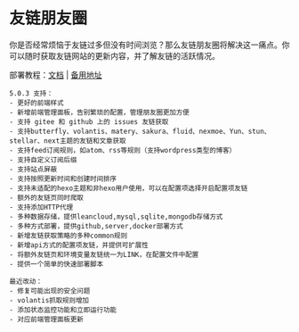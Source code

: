 # 友链朋友圈

你是否经常烦恼于友链过多但没有时间浏览？那么友链朋友圈将解决这一痛点。你可以随时获取友链网站的更新内容，并了解友链的活跃情况。

部署教程：[文档](https://fcircle-doc.yyyzyyyz.cn/) | [备用地址](https://fcircle-doc.is-a.dev/)

```
5.0.3 支持：
- 更好的前端样式
- 新增前端管理面板，告别繁琐的配置，管理朋友圈更加方便
- 支持 gitee 和 github 上的 issues 友链获取
- 支持butterfly、volantis、matery、sakura、fluid、nexmoe、Yun、stun、stellar、next主题的友链和文章获取
- 支持feed订阅规则，如atom、rss等规则（支持wordpress类型的博客）
- 支持自定义订阅后缀
- 支持站点屏蔽
- 支持按照更新时间和创建时间排序
- 支持未适配的hexo主题和非hexo用户使用，可以在配置项选择开启配置项友链
- 额外的友链页同时爬取
- 支持添加HTTP代理
- 多种数据存储，提供leancloud,mysql,sqlite,mongodb存储方式
- 多种方式部署，提供github,server,docker部署方式
- 新增友链获取策略的多种common规则
- 新增api方式的配置项友链，并提供可扩展性
- 将额外友链页和环境变量友链统一为LINK，在配置文件中配置
- 提供一个简单的快速部署脚本

最近改动：
- 修复可能出现的安全问题
- volantis抓取规则增加
- 添加状态监控功能和立即运行功能
- 对应前端管理面板更新
```

